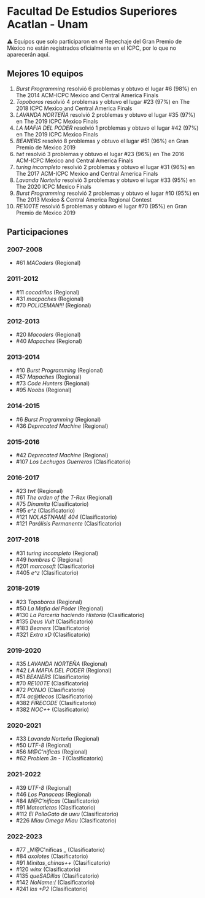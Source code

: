 # Facultad De Estudios Superiores Acatlan - Unam

:warning: Equipos que solo participaron en el Repechaje del Gran Premio de México no están registrados oficialmente en el ICPC, por lo que no aparecerán aquí.

## Mejores 10 equipos

1. _Burst Programming_ resolvió 6 problemas y obtuvo el lugar #6 (98%) en The 2014 ACM-ICPC Mexico and Central America Finals
1. _Topoboros_ resolvió 4 problemas y obtuvo el lugar #23 (97%) en The 2018 ICPC Mexico and Central America Finals
1. _LAVANDA NORTEÑA_ resolvió 2 problemas y obtuvo el lugar #35 (97%) en The 2019 ICPC Mexico Finals
1. _LA MAFIA DEL PODER_ resolvió 1 problemas y obtuvo el lugar #42 (97%) en The 2019 ICPC Mexico Finals
1. _BEANERS_ resolvió 8 problemas y obtuvo el lugar #51 (96%) en Gran Premio de Mexico 2019
1. _twt_ resolvió 3 problemas y obtuvo el lugar #23 (96%) en The 2016 ACM-ICPC Mexico and Central America Finals
1. _turing incompleto_ resolvió 2 problemas y obtuvo el lugar #31 (96%) en The 2017 ACM-ICPC Mexico and Central America Finals
1. _Lavanda Norteña_ resolvió 3 problemas y obtuvo el lugar #33 (95%) en The 2020 ICPC Mexico Finals
1. _Burst Programming_ resolvió 2 problemas y obtuvo el lugar #10 (95%) en The 2013 Mexico & Central America Regional Contest
1. _RE100TE_ resolvió 5 problemas y obtuvo el lugar #70 (95%) en Gran Premio de Mexico 2019

## Participaciones

### 2007-2008

- #61 _MACoders_ (Regional)

### 2011-2012

- #11 _cocodrilos_ (Regional)
- #31 _macpaches_ (Regional)
- #70 _POLICEMAN!!!_ (Regional)

### 2012-2013

- #20 _Macoders_ (Regional)
- #40 _Mapaches_ (Regional)

### 2013-2014

- #10 _Burst Programming_ (Regional)
- #57 _Mapaches_ (Regional)
- #73 _Code Hunters_ (Regional)
- #95 _Noobs_ (Regional)

### 2014-2015

- #6 _Burst Programming_ (Regional)
- #36 _Deprecated Machine_ (Regional)

### 2015-2016

- #42 _Deprecated Machine_ (Regional)
- #107 _Los Lechugos Guerreros_ (Clasificatorio)

### 2016-2017

- #23 _twt_ (Regional)
- #61 _The orden of the T-Rex_ (Regional)
- #75 _Dinamita_ (Clasificatorio)
- #95 _e^z_ (Clasificatorio)
- #121 _NOLASTNAME 404_ (Clasificatorio)
- #121 _Parálisis Permanente_ (Clasificatorio)

### 2017-2018

- #31 _turing incompleto_ (Regional)
- #49 _hombres C_ (Regional)
- #201 _marcosoft_ (Clasificatorio)
- #405 _e^z_ (Clasificatorio)

### 2018-2019

- #23 _Topoboros_ (Regional)
- #50 _La Mafia del Poder_ (Regional)
- #130 _La Parcería haciendo Historia_ (Clasificatorio)
- #135 _Deus Vult_ (Clasificatorio)
- #183 _Beaners_ (Clasificatorio)
- #321 _Extra xD_ (Clasificatorio)

### 2019-2020

- #35 _LAVANDA NORTEÑA_ (Regional)
- #42 _LA MAFIA DEL PODER_ (Regional)
- #51 _BEANERS_ (Clasificatorio)
- #70 _RE100TE_ (Clasificatorio)
- #72 _PONJO_ (Clasificatorio)
- #74 _ac@tlecos_ (Clasificatorio)
- #382 _FIRECODE_ (Clasificatorio)
- #382 _NOC++_ (Clasificatorio)

### 2020-2021

- #33 _Lavanda Norteña_ (Regional)
- #50 _UTF-8_ (Regional)
- #56 _M@C'nificas_ (Regional)
- #62 _Problem 3n - 1_ (Clasificatorio)

### 2021-2022

- #39 _UTF-8_ (Regional)
- #46 _Los Panaceas_ (Regional)
- #84 _M@C'nificas_ (Clasificatorio)
- #91 _Mateatletas_ (Clasificatorio)
- #112 _El PolloGato de uwu_ (Clasificatorio)
- #226 _Miau Omega Miau_ (Clasificatorio)

### 2022-2023

- #77 _M@C'nificas _ (Clasificatorio)
- #84 _axolotes_ (Clasificatorio)
- #91 _Minitas_chinas++_ (Clasificatorio)
- #120 _winx_ (Clasificatorio)
- #135 _queSADillas_ (Clasificatorio)
- #142 _NoName:(_ (Clasificatorio)
- #241 _los +P2_ (Clasificatorio)



